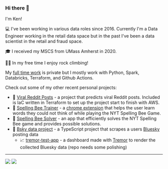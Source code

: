 ### Hi there 👋

I'm Ken! 

💻 I've been working in various data roles since 2016. Currently I'm a Data Engineer working in the retail data space but in the past I've been a data scientist in the retail and fraud space. 

🎓 I received my MSCS from UMass Amherst in 2020. 

🧗‍♂️ In my free time I enjoy rock climbing!

My [full time work](https://github.com/kenmyers-8451) is private but I mostly work with Python, Spark, Databricks, Terraform, and Github Actions.

Check out some of my other recent personal projects:

- 🤖 [Viral Reddit Posts](https://github.com/ViralRedditPosts) - a project that predicts viral Reddit posts. Included is IaC written in Terraform to set up the project start to finish with AWS.
- 🐝 [Spelling Bee Trainer](https://github.com/kennethjmyers/SpellingBeeTrainer) - a [chrome extension](https://chromewebstore.google.com/detail/spelling-bee-trainer/cdgcncbhgjfcgmdkiklogjapkbfpbdjc?pli=1) that helps the user learn words they could not think of while playing the NYT Spelling Bee Game.
- 🐝 [Spelling Bee Solver](https://github.com/kennethjmyers/SpellingBeeSolver) - an app that efficiently solves the NYT Spelling Bee game and provides possible solutions.
- 🦋 [Bsky data project](https://github.com/kennethjmyers/bsky_data_project) - a TypeScript project that scrapes a users [Bluesky](https://bsky.app/) posting data
  - 📈 [tremor-test-app](https://github.com/kennethjmyers/tremor-test-app) - a dashboard made with [Tremor](https://www.tremor.so/) to render the collected Bluesky data (repo needs some polishing)
  
---

<picture>
  <img src="https://github-readme-stats.vercel.app/api?username=kennethjmyers&show_icons=true&theme=transparent" />
</picture>
<picture>
  <img src="https://github-readme-stats.vercel.app/api/top-langs?username=kennethjmyers&show_icons=true&locale=en&layout=compact&hide=Jupyter%20Notebook,HTML,CSS,SCSS,Ruby&theme=transparent" />
</picture>
<!-- Themes list https://github.com/anuraghazra/github-readme-stats/blob/master/themes/README.md -->

<!-- Following is having bugs I reported it to the devs https://github.com/anuraghazra/github-readme-stats/issues/3722
<picture>
  <source
    srcset="https://github-readme-stats.vercel.app/api?username=kennethjmyers&show_icons=true&theme=dark"
    media="(prefers-color-scheme: dark)"
  />
  <source
    srcset="https://github-readme-stats.vercel.app/api?username=kennethjmyers&show_icons=true"
    media="(prefers-color-scheme: light), (prefers-color-scheme: no-preference)"
  />
  <img src="https://github-readme-stats.vercel.app/api?username=kennethjmyers&show_icons=true" />
</picture>

<picture>
  <source
    srcset="https://github-readme-stats.vercel.app/api/top-langs?username=kennethjmyers&show_icons=true&locale=en&layout=compact&theme=dark&hide=Jupyter%20Notebook,HTML,CSS,SCSS,Ruby"
    media="(prefers-color-scheme: dark)"
  />
  <source
    srcset="https://github-readme-stats.vercel.app/api/top-langs?username=kennethjmyers&show_icons=true&locale=en&layout=compact&hide=Jupyter%20Notebook,HTML,CSS,SCSS,Ruby"
    media="(prefers-color-scheme: light), (prefers-color-scheme: no-preference)"
  />
  <img src="https://github-readme-stats.vercel.app/api/top-langs?username=kennethjmyers&show_icons=true&locale=en&layout=compact&hide=Jupyter%20Notebook,HTML,CSS,SCSS,Ruby" />
</picture>
-->

<!--
**kennethjmyers/kennethjmyers** is a ✨ _special_ ✨ repository because its `README.md` (this file) appears on your GitHub profile.

Here are some ideas to get you started:

- 🔭 I’m currently working on ...
- 🌱 I’m currently learning ...
- 👯 I’m looking to collaborate on ...
- 🤔 I’m looking for help with ...
- 💬 Ask me about ...
- 📫 How to reach me: ...
- 😄 Pronouns: ...
- ⚡ Fun fact: ...
-->
